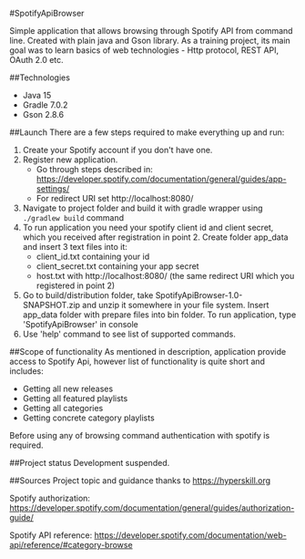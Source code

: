 #SpotifyApiBrowser

Simple application that allows browsing through Spotify API from command line.
Created with plain java and Gson library. As a training project, its main goal 
was to learn basics of web technologies - Http protocol, REST API, OAuth 2.0 etc.

##Technologies
* Java 15
* Gradle 7.0.2
* Gson 2.8.6

##Launch
There are a few steps required to make everything up and run:
1. Create your Spotify account if you don't have one.
2. Register new application. 
   * Go through steps described in:
   https://developer.spotify.com/documentation/general/guides/app-settings/
   * For redirect URI set http://localhost:8080/
3. Navigate to project folder and build it with gradle wrapper using
   `./gradlew build` command
4. To run application you need your spotify client id and client secret, which you received
   after registration in point 2. Create folder app_data and insert 3 text files into it:
   * client_id.txt containing your id
   * client_secret.txt containing your app secret
   * host.txt with http://localhost:8080/ (the same redirect URI which you registered in point 2)
5. Go to build/distribution folder, take SpotifyApiBrowser-1.0-SNAPSHOT.zip and unzip it somewhere
   in your file system. Insert app_data folder with prepare files into bin folder. To run application, type 'SpotifyApiBrowser' 
   in console
6. Use 'help' command to see list of supported commands.

##Scope of functionality
As mentioned in description, application provide access to Spotify Api, however list of functionality is quite short and includes:
* Getting all new releases
* Getting all featured playlists
* Getting all categories
* Getting concrete category playlists

Before using any of browsing command authentication with spotify is required.

##Project status
Development suspended.

##Sources
Project topic and guidance thanks to https://hyperskill.org

Spotify authorization:
https://developer.spotify.com/documentation/general/guides/authorization-guide/

Spotify API reference:
https://developer.spotify.com/documentation/web-api/reference/#category-browse